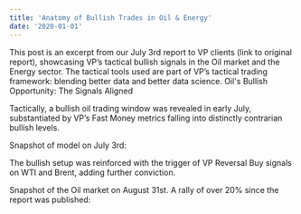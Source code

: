 ```yaml
---
title: 'Anatomy of Bullish Trades in Oil & Energy'
date: '2020-01-01'
---
```



This post is an excerpt from our July 3rd report to VP clients (link to original report), showcasing VP’s tactical bullish signals in the Oil market and the Energy sector. The tactical tools used are part of VP’s tactical trading framework: blending better data and better data science.
Oil's Bullish Opportunity: The Signals Aligned

Tactically, a bullish oil trading window was revealed in early July, substantiated by VP’s Fast Money metrics falling into distinctly contrarian bullish levels.

Snapshot of model on July 3rd:

The bullish setup was reinforced with the trigger of VP Reversal Buy signals on WTI and Brent, adding further conviction.

Snapshot of the Oil market on August 31st. A rally of over 20% since the report was published:

